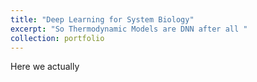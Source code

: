 ```yaml
---
title: "Deep Learning for System Biology"
excerpt: "So Thermodynamic Models are DNN after all "
collection: portfolio
---
```

Here we actually 
